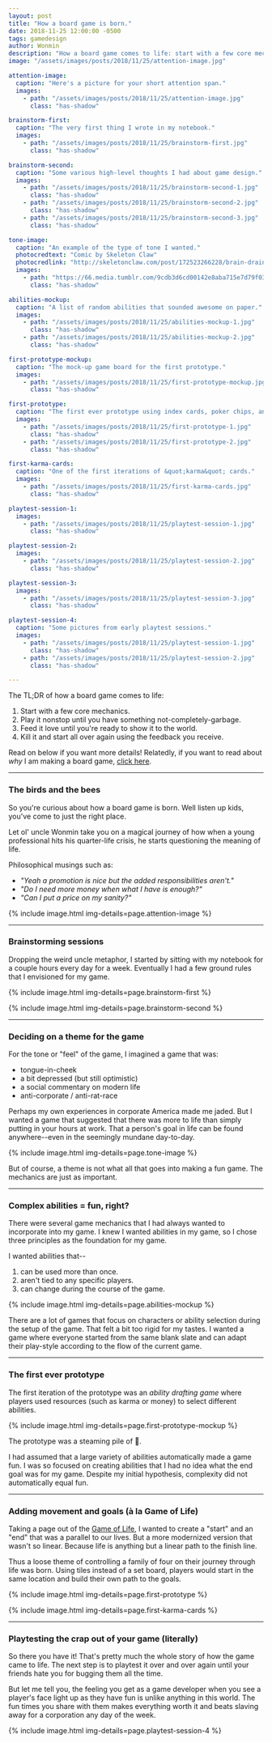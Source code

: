```yaml
---
layout: post
title: "How a board game is born."
date: 2018-11-25 12:00:00 -0500
tags: gamedesign
author: Wonmin
description: "How a board game comes to life: start with a few core mechanics and play it over and over again until something not-completely-garbage emerges. Then feed it love until you're ready to show it to the world. Then kill it and start all over again using the feedback you receive."
image: "/assets/images/posts/2018/11/25/attention-image.jpg"

attention-image:
  caption: "Here's a picture for your short attention span."
  images:
    - path: "/assets/images/posts/2018/11/25/attention-image.jpg"
      class: "has-shadow"

brainstorm-first:
  caption: "The very first thing I wrote in my notebook."
  images:
    - path: "/assets/images/posts/2018/11/25/brainstorm-first.jpg"
      class: "has-shadow"

brainstorm-second:
  caption: "Some various high-level thoughts I had about game design."
  images:
    - path: "/assets/images/posts/2018/11/25/brainstorm-second-1.jpg"
      class: "has-shadow"
    - path: "/assets/images/posts/2018/11/25/brainstorm-second-2.jpg"
      class: "has-shadow"
    - path: "/assets/images/posts/2018/11/25/brainstorm-second-3.jpg"
      class: "has-shadow"

tone-image:
  caption: "An example of the type of tone I wanted."
  photocredtext: "Comic by Skeleton Claw"
  photocredlink: "http://skeletonclaw.com/post/172523266228/brain-drain-patreon-facebook-twitter"
  images:
    - path: "https://66.media.tumblr.com/9cdb3d6cd00142e8aba715e7d79f03b4/tumblr_p6kh16IoMf1u0glb4o1_1280.jpg"
      class: "has-shadow"

abilities-mockup:
  caption: "A list of random abilities that sounded awesome on paper."
  images:
    - path: "/assets/images/posts/2018/11/25/abilities-mockup-1.jpg"
      class: "has-shadow"
    - path: "/assets/images/posts/2018/11/25/abilities-mockup-2.jpg"
      class: "has-shadow"

first-prototype-mockup:
  caption: "The mock-up game board for the first prototype."
  images:
    - path: "/assets/images/posts/2018/11/25/first-prototype-mockup.jpg"
      class: "has-shadow"

first-prototype:
  caption: "The first ever prototype using index cards, poker chips, and my little cousin's Lego pieces."
  images:
    - path: "/assets/images/posts/2018/11/25/first-prototype-1.jpg"
      class: "has-shadow"
    - path: "/assets/images/posts/2018/11/25/first-prototype-2.jpg"
      class: "has-shadow"

first-karma-cards:
  caption: "One of the first iterations of &quot;karma&quot; cards."
  images:
    - path: "/assets/images/posts/2018/11/25/first-karma-cards.jpg"
      class: "has-shadow"

playtest-session-1:
  images:
    - path: "/assets/images/posts/2018/11/25/playtest-session-1.jpg"
      class: "has-shadow"

playtest-session-2:
  images:
    - path: "/assets/images/posts/2018/11/25/playtest-session-2.jpg"
      class: "has-shadow"

playtest-session-3:
  images:
    - path: "/assets/images/posts/2018/11/25/playtest-session-3.jpg"
      class: "has-shadow"

playtest-session-4:
  caption: "Some pictures from early playtest sessions."
  images:
    - path: "/assets/images/posts/2018/11/25/playtest-session-1.jpg"
      class: "has-shadow"
    - path: "/assets/images/posts/2018/11/25/playtest-session-2.jpg"
      class: "has-shadow"

---
```


The TL;DR of how a board game comes to life:
1. Start with a few core mechanics.
2. Play it nonstop until you have something not-completely-garbage.
3. Feed it love until you're ready to show it to the world.
4. Kill it and start all over again using the feedback you receive.

Read on below if you want more details! Relatedly, if you want to read about _why_ I am making a board game, [click here](../12/why-am-i-making-a-board-game-wonmin.html).

---

### The birds and the bees

So you're curious about how a board game is born. Well listen up kids, you've come to just the right place.

Let ol' uncle Wonmin take you on a magical journey of how when a young professional hits his quarter-life crisis, he starts questioning the meaning of life.

Philosophical musings such as:
 - _"Yeah a promotion is nice but the added responsibilities aren't."_
 - _"Do I need more money when what I have is enough?"_
 - _"Can I put a price on my sanity?"_

{% include image.html img-details=page.attention-image %}

---

### Brainstorming sessions

Dropping the weird uncle metaphor, I started by sitting with my notebook for a couple hours every day for a week. Eventually I had a few ground rules that I envisioned for my game.

{% include image.html img-details=page.brainstorm-first %}

{% include image.html img-details=page.brainstorm-second %}

---

### Deciding on a theme for the game

For the tone or "feel" of the game, I imagined a game that was:
* tongue-in-cheek
* a bit depressed (but still optimistic)
* a social commentary on modern life
* anti-corporate / anti-rat-race

Perhaps my own experiences in corporate America made me jaded. But I wanted a game that suggested that there was more to life than simply putting in your hours at work. That a person's goal in life can be found anywhere--even in the seemingly mundane day-to-day.

{% include image.html img-details=page.tone-image %}

But of course, a theme is not what all that goes into making a fun game. The mechanics are just as important.

---

### Complex abilities = fun, right? ###

There were several game mechanics that I had always wanted to incorporate into my game. I knew I wanted abilities in my game, so I chose three principles as the foundation for my game.

I wanted abilities that--
1. can be used more than once.
2. aren't tied to any specific players.
3. can change during the course of the game.

{% include image.html img-details=page.abilities-mockup %}

There are a lot of games that focus on characters or ability selection during the setup of the game. That felt a bit too rigid for my tastes. I wanted a game where everyone started from the same blank slate and can adapt their play-style according to the flow of the current game.

---

### The first ever prototype

The first iteration of the prototype was an _ability drafting game_ where players used resources (such as karma or money) to select different abilities.

{% include image.html img-details=page.first-prototype-mockup %}

The prototype was a steaming pile of 💩.

I had assumed that a large variety of abilities automatically made a game fun. I was so focused on creating abilities that I had no idea what the end goal was for my game. Despite my initial hypothesis, complexity did not automatically equal fun.

---

### Adding movement and goals (à la Game of Life)

Taking a page out of the [Game of Life](https://en.wikipedia.org/wiki/Conway%27s_Game_of_Life), I wanted to create a "start" and an "end" that was a parallel to our lives. But a more modernized version that wasn't so linear. Because life is anything but a linear path to the finish line.

Thus a loose theme of controlling a family of four on their journey through life was born. Using tiles instead of a set board, players would start in the same location and build their own path to the goals.

{% include image.html img-details=page.first-prototype %}

{% include image.html img-details=page.first-karma-cards %}

---

### Playtesting the crap out of your game (literally)

So there you have it! That's pretty much the whole story of how the game came to life. The next step is to playtest it over and over again until your friends hate you for bugging them all the time.

But let me tell you, the feeling you get as a game developer when you see a player's face light up as they have fun is unlike anything in this world. The fun times you share with them makes everything worth it and beats slaving away for a corporation any day of the week.

{% include image.html img-details=page.playtest-session-4 %}
